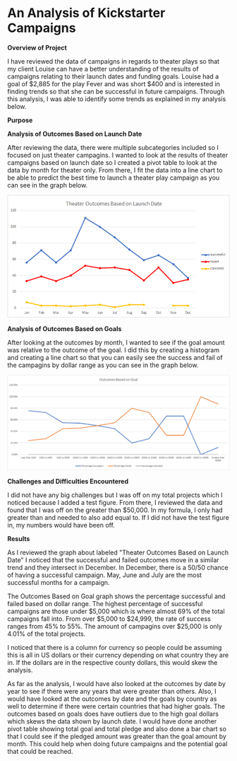 
# An Analysis of Kickstarter Campaigns
 
**Overview of Project**

I have reviewed the data of campaigns in regards to theater plays so that my client Louise can have a better understanding of the results of campaigns relating to their launch dates and funding goals.  Louise had a goal of $2,885 for the play Fever and was short $400 and is interested in finding trends so that she can be successful in future campaigns.  Through this analysis, I was able to identify some trends as explained in my analysis below.

**Purpose**

**Analysis of Outcomes Based on Launch Date**

After reviewing the data, there were multiple subcategories included so I focused on just theater campagins.  I wanted to look at the results of theater campaigns based on launch date so I created a pivot table to look at the data by month for theater only.  From there, I fit the data into a line chart to be able to predict the best time to launch a theater play campaign as you can see in the graph below.

![](/Images/Theater_Outcomes_vs_Launch.png) 

**Analysis of Outcomes Based on Goals**

After looking at the outcomes by month, I wanted to see if the goal amount was relative to the outcome of the goal.  I did this by creating a histogram and creating a line chart so that you can easily see the success and fail of the campagins by dollar range as you can see in the graph below.

![](/Images/Outcomes_vs_Goals.png) 

**Challenges and Difficulties Encountered**

I did not have any big challenges but I was off on my total projects which I noticed because I added a test figure.  From there, I reviewed the data and found that I was off on the greater than $50,000.  In my formula, I only had greater than and needed to also add equal to.  If I did not have the test figure in, my numbers would have been off.

**Results**

As I reviewed the graph about labeled "Theater Outcomes Based on Launch Date" I noticed that the successful and failed outcomes move in a similar trend and they intersect in December.  In December, there is a 50/50 chance of having a successful campaign.  May, June and July are the most successful months for a campaign.

The Outcomes Based on Goal graph shows the percentage successful and failed based on dollar range.  The highest percentage of successful campaigns are those under $5,000 which is where almost 69% of the total campaigns fall into.  From over $5,000 to $24,999, the rate of success ranges from 45% to 55%.  The amount of campagins over $25,000 is only 4.01% of the total projects. 

I noticed that there is a column for currency so people could be assuming this is all in US dollars or their currency depending on what country they are in.  If the dollars are in the respective county dollars, this would skew the analysis.

As far as the analysis, I would have also looked at the outcomes by date by year to see if there were any years that were greater than others.  Also, I would have looked at the outcomes by date and the goals by country as well to determine if there were certain countries that had higher goals.  The outcomes based on goals does have outliers due to the high goal dollars which skews the data shown by launch date.  I would have done another pivot table showing total goal and total pledge and also done a bar chart so that I could see if the pledged amount was greater than the goal amount by month.  This could help when doing future campaigns and the potential goal that could be reached. 


